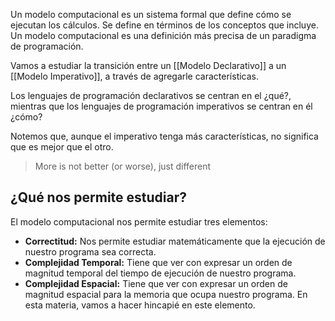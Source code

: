 Un modelo computacional es un sistema formal que define cómo se ejecutan los cálculos. Se define en términos de los conceptos que incluye. Un modelo computacional es una definición más precisa de un paradigma de programación.

Vamos a estudiar la transición entre un [[Modelo Declarativo]] a un [[Modelo Imperativo]], a través de agregarle características.

Los lenguajes de programación declarativos se centran en el ¿qué?, mientras que los lenguajes de programación imperativos se centran en él ¿cómo?

Notemos que, aunque el imperativo tenga más características, no significa que es mejor que el otro.

> More is not better (or worse), just different

## ¿Qué nos permite estudiar?

El modelo computacional nos permite estudiar tres elementos:

- **Correctitud:** Nos permite estudiar matemáticamente que la ejecución de nuestro programa sea correcta.
- **Complejidad Temporal:** Tiene que ver con expresar un orden de magnitud temporal del tiempo de ejecución de nuestro programa.
- **Complejidad Espacial:** Tiene que ver con expresar un orden de magnitud espacial para la memoria que ocupa nuestro programa. En esta materia, vamos a hacer hincapié en este elemento.
